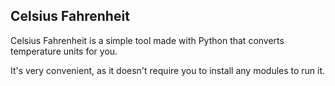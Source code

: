 ## Celsius Fahrenheit
Celsius Fahrenheit is a simple tool made with Python that converts temperature units for you.  

It's very convenient, as it doesn't require you to install any modules to run it.